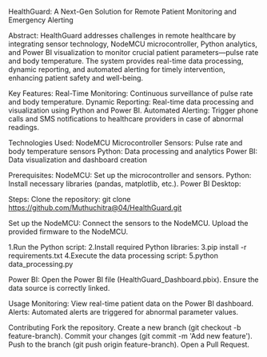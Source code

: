 HealthGuard: A Next-Gen Solution for Remote Patient Monitoring and Emergency Alerting

Abstract:
HealthGuard addresses challenges in remote healthcare by integrating sensor technology, NodeMCU microcontroller, Python analytics, and Power BI visualization to monitor crucial patient parameters—pulse rate and body temperature. The system provides real-time data processing, dynamic reporting, and automated alerting for timely intervention, enhancing patient safety and well-being.

Key Features:
Real-Time Monitoring: Continuous surveillance of pulse rate and body temperature.
Dynamic Reporting: Real-time data processing and visualization using Python and Power BI.
Automated Alerting: Trigger phone calls and SMS notifications to healthcare providers in case of abnormal readings.


Technologies Used:
NodeMCU Microcontroller
Sensors: Pulse rate and body temperature sensors
Python: Data processing and analytics
Power BI: Data visualization and dashboard creation


Prerequisites:
NodeMCU: Set up the microcontroller and sensors.
Python: Install necessary libraries (pandas, matplotlib, etc.).
Power BI Desktop:


Steps:
Clone the repository:
git clone https://github.com/Muthuchitra@04/HealthGuard.git

Set up the NodeMCU:
Connect the sensors to the NodeMCU.
Upload the provided firmware to the NodeMCU.

1.Run the Python script:
2.Install required Python libraries:
3.pip install -r requirements.txt
4.Execute the data processing script:
5.python data_processing.py

Power BI:
Open the Power BI file (HealthGuard_Dashboard.pbix).
Ensure the data source is correctly linked.

Usage
Monitoring: View real-time patient data on the Power BI dashboard.
Alerts: Automated alerts are triggered for abnormal parameter values.

Contributing
Fork the repository.
Create a new branch (git checkout -b feature-branch).
Commit your changes (git commit -m 'Add new feature').
Push to the branch (git push origin feature-branch).
Open a Pull Request.

